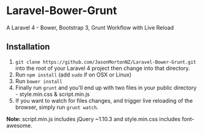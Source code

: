 Laravel-Bower-Grunt
===================

A Laravel 4 - Bower, Bootstrap 3, Grunt Workflow with Live Reload

## Installation

1. `git clone https://github.com/JasonMortonNZ/Laravel-Bower-Grunt.git` into the root of your Laravel 4 project then change into that directory.
2. Run `npm install` (add `sudo` if on OSX or Linux)
3. Run `bower install`
4. Finally run `grunt` and you'll end up with two files in your public directory - style.min.css & script.min.js
5. If you want to watch for files changes, and trigger live reloading of the browser, simply run `grunt watch`.

**Note:** script.min.js includes jQuery ~1.10.3 and style.min.css includes font-awesome.
